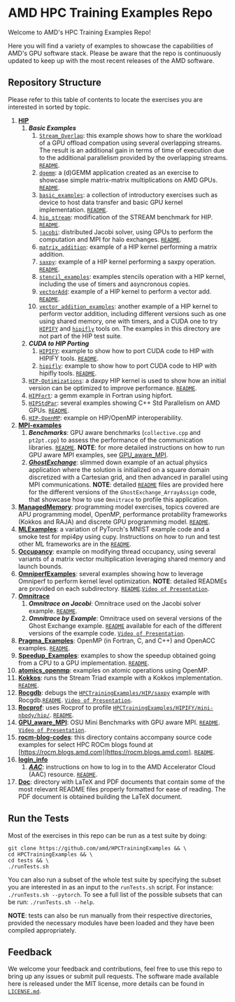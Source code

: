 # AMD HPC Training Examples Repo

Welcome to AMD's HPC Training Examples Repo! 

Here you will find a variety of examples to showcase the capabilities of AMD's GPU software stack.
Please be aware that the repo is continuously updated to keep up with the most recent releases of the AMD software.

## Repository Structure

Please refer to this table of contents to locate the exercises you are interested in sorted by topic. 

1. [**HIP**](https://github.com/amd/HPCTrainingExamples/tree/main/HIP)
   1. ***Basic Examples***
      1. [`Stream_Overlap`](https://github.com/amd/HPCTrainingExamples/tree/main/HIP/Stream_Overlap): this example shows how to share the workload of a GPU offload compation using several overlapping streams. The result is an additional gain in terms of time of execution due to the additional parallelism provided by the overlapping streams. [`README`](https://github.com/amd/HPCTrainingExamples/blob/main/HIP/Stream_Overlap/README.md).
      2. [`dgemm`](https://github.com/amd/HPCTrainingExamples/tree/main/HIP/dgemm): a (d)GEMM application created as an exercise to showcase simple matrix-matrix multiplications on AMD GPUs. [`README`](https://github.com/amd/HPCTrainingExamples/tree/main/HIP/dgemm/README.md).
      3. [`basic_examples`](https://github.com/amd/HPCTrainingExamples/tree/main/HIP/basic_examples): a collection of introductory exercises such as device to host data transfer and basic GPU kernel implementation. [`README`](https://github.com/amd/HPCTrainingExamples/tree/main/HIP/basic_examples/README.md).
      4. [`hip_stream`](https://github.com/amd/HPCTrainingExamples/tree/main/HIP/hip-stream): modification of the STREAM benchmark for HIP. [`README`](https://github.com/amd/HPCTrainingExamples/blob/main/HIP/hip-stream/README.md).
      5. [`jacobi`](https://github.com/amd/HPCTrainingExamples/tree/main/HIP/jacobi): distributed Jacobi solver, using GPUs to perform the computation and MPI for halo exchanges. [`README`](https://github.com/amd/HPCTrainingExamples/blob/main/HIP/jacobi/README.md).
      6. [`matrix_addition`](https://github.com/amd/HPCTrainingExamples/tree/main/HIP/matrix_addition): example of a HIP kernel performing a matrix addition. 
      7. [`saxpy`](https://github.com/amd/HPCTrainingExamples/tree/main/HIP/saxpy): example of a HIP kernel performing a saxpy operation. [`README`](https://github.com/amd/HPCTrainingExamples/tree/main/HIP/saxpy/README.md).
      8. [`stencil_examples`](https://github.com/amd/HPCTrainingExamples/tree/main/HIP/stencil_examples): examples stencils operation with a HIP kernel, including the use of timers and asyncronous copies.
      9. [`vectorAdd`](https://github.com/amd/HPCTrainingExamples/tree/main/HIP/vectorAdd): example of a HIP kernel to perform a vector add. [`README`](https://github.com/amd/HPCTrainingExamples/tree/main/HIP/vectorAdd/README.md).
      10. [`vector_addition_examples`](https://github.com/amd/HPCTrainingExamples/tree/main/HIP/vector_addition_examples): another example of a HIP kernel to perform vector addition, including different versions such as one using shared memory, one with timers, and a CUDA one to try [`HIPIFY`](https://github.com/amd/HPCTrainingExamples/tree/main/HIPIFY) and [`hipifly`](https://github.com/amd/HPCTrainingExamples/tree/main/hipifly) tools on. The examples in this directory are not part of the HIP test suite.
   2. ***CUDA to HIP Porting***
      1. [`HIPIFY`](https://github.com/amd/HPCTrainingExamples/tree/main/HIPIFY): example to show how to port CUDA code to HIP with HIPIFY tools. [`README`](https://github.com/amd/HPCTrainingExamples/blob/main/HIPIFY/README.md).
      2. [`hipifly`](https://github.com/amd/HPCTrainingExamples/tree/main/hipifly): example to show how to port CUDA code to HIP with hipifly tools. [`README`](https://github.com/amd/HPCTrainingExamples/blob/main/hipifly/vector_add/README.md).
   3. [`HIP-Optimizations`](https://github.com/amd/HPCTrainingExamples/tree/main/HIP-Optimizations): a daxpy HIP kernel is used to show how an initial version can be optimized to improve performance. [`README`](https://github.com/amd/HPCTrainingExamples/tree/main/HIP-Optimizations/daxpy/README.md).
   4. [`HIPFort`](https://github.com/amd/HPCTrainingExamples/tree/main/HIPFort): a gemm example in Fortran using hipfort.
   5. [`HIPStdPar`](https://github.com/amd/HPCTrainingExamples/tree/main/HIPStdPar): several examples showing C++ Std Parallelism on AMD GPUs. [`README`](https://github.com/amd/HPCTrainingExamples/blob/main/HIPStdPar/CXX/README.md).
   6. [`HIP-OpenMP`](https://github.com/amd/HPCTrainingExamples/tree/main/HIP-OpenMP): example on HIP/OpenMP interoperability.
2. [**MPI-examples**](https://github.com/amd/HPCTrainingExamples/tree/main/MPI-examples)
   1. ***Benchmarks***: GPU aware benchmarks (`collective.cpp` and `pt2pt.cpp`) to assess the performance of the communication libraries. [`README`](https://github.com/amd/HPCTrainingExamples/blob/main/MPI-examples/README.md). **NOTE**: for more detailed instructions on how to run GPU aware MPI examples, see [GPU\_aware\_MPI](https://github.com/amd/HPCTrainingExamples/tree/main/GPU_aware_MPI/README.md).
   2. [***GhostExchange***](https://github.com/amd/HPCTrainingExamples/tree/main/MPI-examples/GhostExchange): slimmed down example of an actual physics application where the solution is initialized on a square domain discretized with a Cartesian grid, and then advanced in parallel using MPI communications. **NOTE**: detailed [`README`](https://github.com/amd/HPCTrainingExamples/blob/main/MPI-examples/GhostExchange/GhostExchange_ArrayAssign/README.md) files are provided here for the different versions of the `GhostExchange_ArrayAssign` code, that showcase how to use `Omnitrace` to profile this application.
3. [**ManagedMemory**](https://github.com/amd/HPCTrainingExamples/tree/main/ManagedMemory): programming model exercises, topics covered are APU programming model, OpenMP, performance protability frameworks (Kokkos and RAJA) and discrete GPU programming model. [`README`](https://github.com/amd/HPCTrainingExamples/blob/main/ManagedMemory/README.md).
4. [**MLExamples**](https://github.com/amd/HPCTrainingExamples/tree/main/MLExamples): a variation of PyTorch's MNIST example code and a smoke test for mpi4py using cupy. Instructions on how to run and test other ML frameworks are in the [`README`](https://github.com/amd/HPCTrainingExamples/tree/main/MLExamples/README.md).
5. [**Occupancy**](https://github.com/amd/HPCTrainingExamples/tree/main/Occupancy): example on modifying thread occupancy, using several variants of a matrix vector multiplication leveraging shared memory and launch bounds.
6. [**OmniperfExamples**](https://github.com/amd/HPCTrainingExamples/tree/main/OmniperfExamples): several examples showing how to leverage Omniperf to perform kernel level optimization. **NOTE**: detailed READMEs are provided on each subdirectory. [`README`](https://github.com/amd/HPCTrainingExamples/blob/main/OmniperfExamples/README.md).[`Video of Presentation`](https://fs.hlrs.de/projects/par/events/2024/GPU-AMD/day4/Introdution%20to%20omniperf.mp4). 
7. [**Omnitrace**](https://github.com/amd/HPCTrainingExamples/tree/main/Omnitrace)
   1. ***Omnitrace on Jacobi***: Omnitrace used on the Jacobi solver example. [`README`](https://github.com/amd/HPCTrainingExamples/tree/main/Omnitrace/README.md). 
   2. ***Omnitrace by Example***: Omnitrace used on several versions of the Ghost Exchange example. [`README`](https://github.com/amd/HPCTrainingExamples/blob/main/MPI-examples/GhostExchange/GhostExchange_ArrayAssign) available for each of the different versions of the example code. [`Video of Presentation`](https://vimeo.com/951998260).
8. [**Pragma_Examples**](https://github.com/amd/HPCTrainingExamples/tree/main/Pragma_Examples): OpenMP (in Fortran, C, and C++) and OpenACC examples. [`README`](https://github.com/amd/HPCTrainingExamples/tree/main/Pragma_Examples).
9. [**Speedup_Examples**](https://github.com/amd/HPCTrainingExamples/tree/main/Speedup_Examples): examples to show the speedup obtained going from a CPU to a GPU implementation. [`README`](https://github.com/amd/HPCTrainingExamples/blob/main/Speedup_Examples/rzf_training/README.md).
10. [**atomics_openmp**](https://github.com/amd/HPCTrainingExamples/tree/main/atomics_openmp): examples on atomic operations using OpenMP.
11. [**Kokkos**](https://github.com/amd/HPCTrainingExamples/tree/main/Kokkos): runs the Stream Triad example with a Kokkos implementation. [`README`](https://github.com/amd/HPCTrainingExamples/tree/main/Kokkos/README.md).
11. [**Rocgdb**](https://github.com/amd/HPCTrainingExamples/tree/main/Rocgdb): debugs the [`HPCTrainingExamples/HIP/saxpy`](https://github.com/amd/HPCTrainingExamples/tree/main/HIP/saxpy) example with Rocgdb.[`README`](https://github.com/amd/HPCTrainingExamples/tree/main/Rocgdb/README.md). [`Video of Presentation`](https://fs.hlrs.de/projects/par/events/2024/GPU-AMD/day4/AMD%20debugger.mp4). 
13. [**Rocprof**](https://github.com/amd/HPCTrainingExamples/tree/main/Rocprof): uses Rocprof to profile [`HPCTrainingExamples/HIPIFY/mini-nbody/hip/`](https://github.com/amd/HPCTrainingExamples/tree/main/HIPIFY/mini-nbody/hip). [`README`](https://github.com/amd/HPCTrainingExamples/tree/main/Rocprof/README.md). 
14. [**GPU_aware_MPI**](https://github.com/amd/HPCTrainingExamples/tree/main/GPU_aware_MPI): OSU Mini Benchmarks with GPU aware MPI. [`README`](https://github.com/amd/HPCTrainingExamples/tree/main/GPU_aware_MPI/README.md). [`Video of Presentation`](https://fs.hlrs.de/projects/par/events/2024/GPU-AMD/day3/GPU-AwareMPI.mp4).
15. [**rocm-blog-codes**](https://github.com/amd/HPCTrainingExamples/tree/main/rocm-blogs-codes): this directory contains accompany source code examples for select HPC ROCm blogs found at [https://rocm.blogs.amd.com](https://rocm.blogs.amd.com). [`README`](https://github.com/amd/HPCTrainingExamples/tree/main/rocm-blogs-codes/README.md).
16. [**login_info**](https://github.com/amd/HPCTrainingExamples/tree/main/login_info)
    1. [***AAC***](https://github.com/amd/HPCTrainingExamples/tree/main/login_info/AAC): instructions on how to log in to the AMD Accelerator Cloud (AAC) resource. [`README`](https://github.com/amd/HPCTrainingExamples/tree/main/login_info/AAC/README.md).
16. [**Doc**](https://github.com/amd/HPCTrainingExamples/tree/main/Doc): directory with LaTeX and PDF documents that contain some of the most relevant README files properly formatted for ease of reading. The PDF document is obtained building the LaTeX document.


## Run the Tests

Most of the exercises in this repo can be run as a test suite by doing:

```
git clone https://github.com/amd/HPCTrainingExamples && \
cd HPCTrainingExamples && \
cd tests && \
./runTests.sh
```
You can also run a subset of the whole test suite by specifying the subset you are interested in as an input to the `runTests.sh` script. For instance: `./runTests.sh --pytorch`. To see a full list of the possible subsets that can be run: `./runTests.sh --help`.

**NOTE**: tests can also be run manually from their respective directories, provided the necessary modules have been loaded and they have been compiled appropriately.

## Feedback
We welcome your feedback and contributions, feel free to use this repo to bring up any issues or submit pull requests.
The software made available here is released under the MIT license, more details can be found in [`LICENSE.md`](https://github.com/amd/HPCTrainingExamples/blob/main/LICENSE.md).
